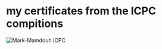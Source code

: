 # my certificates from the ICPC compitions
![Mark-Mamdouh ICPC](https://user-images.githubusercontent.com/73199677/186144364-7a326b8e-47f3-4799-88e8-1a5f88ca5e12.png)
